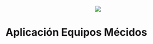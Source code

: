<p align="center"><img src="https://laravel.com/assets/img/components/logo-laravel.svg"></p>

# Aplicación Equipos Mécidos